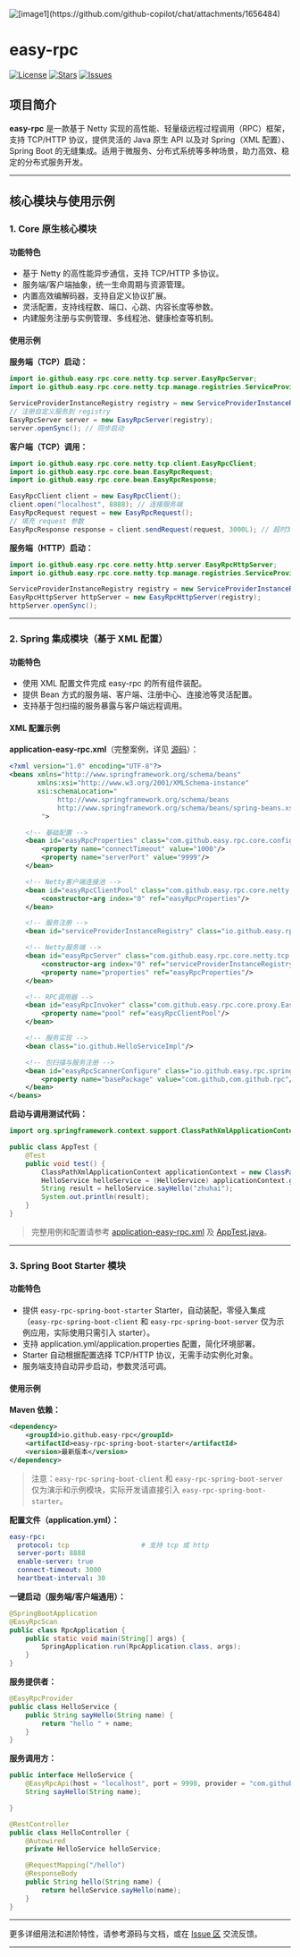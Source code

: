 ![[[image1](image1)](https://github.com/github-copilot/chat/attachments/1656484)](https://copilotprodattachments.blob.core.windows.net/github-production-copilot-attachments/49762189/c4728816-b3e3-4343-8052-6dc62f946d0c?sp=r&sv=2018-11-09&sr=b&spr=https&se=2025-06-11T07%3A00%3A34Z&skoid=96c2d410-5711-43a1-aedd-ab1947aa7ab0&sktid=398a6654-997b-47e9-b12b-9515b896b4de&skt=2025-06-11T06%3A55%3A34Z&ske=2025-06-11T07%3A55%3A37Z&sks=b&skv=2018-11-09&sig=2KT%2B9%2BY3mxSrUlPntwmvD2l7g1P6%2FV1eX32HnJ1LLzk%3D)


# easy-rpc

[![License](https://img.shields.io/github/license/neteasezh/easy-rpc)](./LICENSE)
[![Stars](https://img.shields.io/github/stars/neteasezh/easy-rpc)](https://github.com/neteasezh/easy-rpc/stargazers)
[![Issues](https://img.shields.io/github/issues/neteasezh/easy-rpc)](https://github.com/neteasezh/easy-rpc/issues)

## 项目简介

**easy-rpc** 是一款基于 Netty 实现的高性能、轻量级远程过程调用（RPC）框架，支持 TCP/HTTP 协议，提供灵活的 Java 原生 API 以及对 Spring（XML 配置）、Spring Boot 的无缝集成。适用于微服务、分布式系统等多种场景，助力高效、稳定的分布式服务开发。

---

## 核心模块与使用示例

### 1. Core 原生核心模块

#### 功能特色

- 基于 Netty 的高性能异步通信，支持 TCP/HTTP 多协议。
- 服务端/客户端抽象，统一生命周期与资源管理。
- 内置高效编解码器，支持自定义协议扩展。
- 灵活配置，支持线程数、端口、心跳、内容长度等参数。
- 内建服务注册与实例管理、多线程池、健康检查等机制。

#### 使用示例

**服务端（TCP）启动：**
```java
import io.github.easy.rpc.core.netty.tcp.server.EasyRpcServer;
import io.github.easy.rpc.core.netty.tcp.manage.registries.ServiceProviderInstanceRegistry;

ServiceProviderInstanceRegistry registry = new ServiceProviderInstanceRegistry();
// 注册自定义服务到 registry
EasyRpcServer server = new EasyRpcServer(registry);
server.openSync(); // 同步启动
```

**客户端（TCP）调用：**
```java
import io.github.easy.rpc.core.netty.tcp.client.EasyRpcClient;
import io.github.easy.rpc.core.bean.EasyRpcRequest;
import io.github.easy.rpc.core.bean.EasyRpcResponse;

EasyRpcClient client = new EasyRpcClient();
client.open("localhost", 8888); // 连接服务端
EasyRpcRequest request = new EasyRpcRequest();
// 填充 request 参数
EasyRpcResponse response = client.sendRequest(request, 3000L); // 超时3秒
```

**服务端（HTTP）启动：**
```java
import io.github.easy.rpc.core.netty.http.server.EasyRpcHttpServer;
import io.github.easy.rpc.core.netty.tcp.manage.registries.ServiceProviderInstanceRegistry;

ServiceProviderInstanceRegistry registry = new ServiceProviderInstanceRegistry();
EasyRpcHttpServer httpServer = new EasyRpcHttpServer(registry);
httpServer.openSync();
```

---

### 2. Spring 集成模块（基于 XML 配置）

#### 功能特色

- 使用 XML 配置文件完成 easy-rpc 的所有组件装配。
- 提供 Bean 方式的服务端、客户端、注册中心、连接池等灵活配置。
- 支持基于包扫描的服务暴露与客户端远程调用。

#### XML 配置示例

**application-easy-rpc.xml**（完整案例，详见 [源码](https://github.com/neteasezh/easy-rpc/blob/master/easy-rpc-spring/src/test/resources/application-easy-rpc.xml)）：

```xml
<?xml version="1.0" encoding="UTF-8"?>
<beans xmlns="http://www.springframework.org/schema/beans"
       xmlns:xsi="http://www.w3.org/2001/XMLSchema-instance"
       xsi:schemaLocation="
            http://www.springframework.org/schema/beans
            http://www.springframework.org/schema/beans/spring-beans.xsd
        ">

    <!-- 基础配置 -->
    <bean id="easyRpcProperties" class="com.github.easy.rpc.core.config.EasyRpcProperties">
        <property name="connectTimeout" value="1000"/>
        <property name="serverPort" value="9999"/>
    </bean>

    <!-- Netty客户端连接池 -->
    <bean id="easyRpcClientPool" class="com.github.easy.rpc.core.netty.tcp.pool.EasyRpcClientPool">
        <constructor-arg index="0" ref="easyRpcProperties"/>
    </bean>

    <!-- 服务注册 -->
    <bean id="serviceProviderInstanceRegistry" class="io.github.easy.rpc.spring.config.AnnotationServiceProviderInstanceRegistry"/>

    <!-- Netty服务端 -->
    <bean id="easyRpcServer" class="com.github.easy.rpc.core.netty.tcp.server.EasyRpcServer" init-method="init">
        <constructor-arg index="0" ref="serviceProviderInstanceRegistry"/>
        <property name="properties" ref="easyRpcProperties"/>
    </bean>

    <!-- RPC调用器 -->
    <bean id="easyRpcInvoker" class="com.github.easy.rpc.core.proxy.EasyRpcInvoker">
        <property name="pool" ref="easyRpcClientPool"/>
    </bean>

    <!-- 服务实现 -->
    <bean class="io.github.HelloServiceImpl"/>

    <!-- 包扫描与服务注册 -->
    <bean id="easyRpcScannerConfigure" class="io.github.easy.rpc.spring.config.EasyRpcScannerConfigurer">
        <property name="basePackage" value="com.github,com.github.rpc"/>
    </bean>
</beans>
```

**启动与调用测试代码：**

```java
import org.springframework.context.support.ClassPathXmlApplicationContext;

public class AppTest {
    @Test
    public void test() {
        ClassPathXmlApplicationContext applicationContext = new ClassPathXmlApplicationContext("application-easy-rpc.xml");
        HelloService helloService = (HelloService) applicationContext.getBean("helloService");
        String result = helloService.sayHello("zhuhai");
        System.out.println(result);
    }
}
```
> 完整用例和配置请参考 [application-easy-rpc.xml](https://github.com/neteasezh/easy-rpc/blob/master/easy-rpc-spring/src/test/resources/application-easy-rpc.xml) 及 [AppTest.java](https://github.com/neteasezh/easy-rpc/blob/master/easy-rpc-spring/src/test/java/io/github/AppTest.java)。

---

### 3. Spring Boot Starter 模块

#### 功能特色

- 提供 `easy-rpc-spring-boot-starter` Starter，自动装配，零侵入集成（`easy-rpc-spring-boot-client` 和 `easy-rpc-spring-boot-server` 仅为示例应用，实际使用只需引入 starter）。
- 支持 application.yml/application.properties 配置，简化环境部署。
- Starter 自动根据配置选择 TCP/HTTP 协议，无需手动实例化对象。
- 服务端支持自动异步启动，参数灵活可调。

#### 使用示例

**Maven 依赖：**
```xml
<dependency>
    <groupId>io.github.easy-rpc</groupId>
    <artifactId>easy-rpc-spring-boot-starter</artifactId>
    <version>最新版本</version>
</dependency>
```
> 注意：`easy-rpc-spring-boot-client` 和 `easy-rpc-spring-boot-server` 仅为演示和示例模块，实际开发请直接引入 `easy-rpc-spring-boot-starter`。

**配置文件（application.yml）：**
```yaml
easy-rpc:
  protocol: tcp                  # 支持 tcp 或 http
  server-port: 8888
  enable-server: true
  connect-timeout: 3000
  heartbeat-interval: 30
```

**一键启动（服务端/客户端通用）：**
```java
@SpringBootApplication
@EasyRpcScan
public class RpcApplication {
    public static void main(String[] args) {
        SpringApplication.run(RpcApplication.class, args);
    }
}
```

**服务提供者：**
```java
@EasyRpcProvider
public class HelloService {
    public String sayHello(String name) {
        return "hello " + name;
    }
}
```

**服务调用方：**
```java
public interface HelloService {
    @EasyRpcApi(host = "localhost", port = 9998, provider = "com.github.easy.rpc.service.HelloService")
    String sayHello(String name);

}

@RestController
public class HelloController {
    @Autowired
    private HelloService helloService;

    @RequestMapping("/hello")
    @ResponseBody
    public String hello(String name) {
        return helloService.sayHello(name);
    }
}
```

---

更多详细用法和进阶特性，请参考源码与文档，或在 [Issue 区](https://github.com/neteasezh/easy-rpc/issues) 交流反馈。

---
